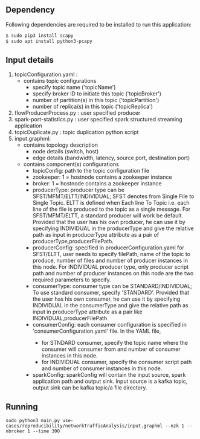 ## Dependency
Following dependencies are required to be installed to run this application:
```bash
$ sudo pip3 install scapy 
$ sudo apt install python3-pcapy 
```

## Input details
1. topicConfiguration.yaml :
   - contains topic configurations
     - specify topic name ('topicName')
     - specify broker ID to initiate this topic ('topicBroker')
     - number of partition(s) in this topic ('topicPartition')
     - number of replica(s) in this topic ('topicReplica')
2. flowProducerProcess.py : user specified producer 
3. spark-port-statistics.py : user specified spark structured streaming application
4. topicDuplicate.py : topic duplication python script
5. input.graphml:
   - contains topology description
     - node details (switch, host)
     - edge details (bandwidth, latency, source port, destination port)
   - contains component(s) configurations 
     - topicConfig: path to the topic configuration file
     - zookeeper: 1 = hostnode contains a zookeeper instance
     - broker: 1 = hostnode contains a zookeeper instance
     - producerType: producer type can be SFST/MFMT/ELTT/INDIVIDUAL; SFST denotes from Single File to Single Topic. ELTT is defined when Each line To Topic i.e. each line of the file is produced to the topic as a single message. For SFST/MFMT/ELTT, a standard producer will work be default.
     Provided that the user has his own producer, he can use it by specifying INDIVIDUAL in the producerType and give the relative path as input in producerType attribute as a pair of producerType,producerFilePath.
     - producerConfig: specified in producerConfiguration.yaml
          for SFST/ELTT, user needs to specify filePath, name of the topic to produce, number of files and number of producer instances in this node. For INDIVIDUAL producer type, only producer script path and number of producer instances on this node are the two required parameters to specify.
     - consumerType: consumer type can be STANDARD/INDIVIDUAL; To use standard consumer, specify 'STANDARD'. Provided that the user has his own consumer, he can use it by specifying INDIVIDUAL in the consumerType and give the relative path as input in producerType attribute as a pair like INDIVIDUAL,producerFilePath
     - consumerConfig: each consumer configuration is specified in 'consumerConfiguration<HostID>.yaml' file. In the YAML file, 
         - for STNDARD consumer, specify the topic name where the consumer will consumer from and number of consumer instances in this node.
         - for INDIVIDUAL consumer, specify the consumer script path and number of consumer instances in this node.
     - sparkConfig: sparkConfig will contain the input source, spark application path and output sink. Input source is a kafka topic, output sink can be kafka topic/a file directory.

## Running
   
 ```sudo python3 main.py use-cases/reproducibility/networkTrafficAnalysis/input.graphml --nzk 1 --nbroker 1 --time 300```
